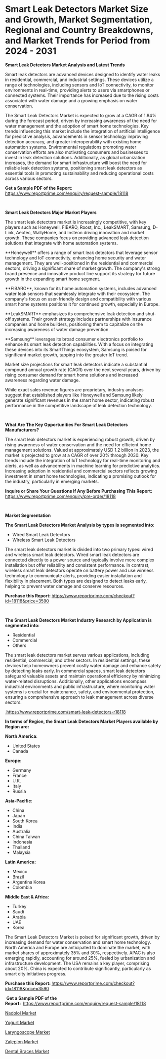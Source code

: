 <p><h1>Smart Leak Detectors Market Size and Growth, Market Segmentation, Regional and Country Breakdowns, and Market Trends for Period from 2024 -  2031</h1></p><p><strong>Smart Leak Detectors Market Analysis and Latest Trends</strong></p>
<p><p>Smart leak detectors are advanced devices designed to identify water leaks in residential, commercial, and industrial settings. These devices utilize a range of technologies, including sensors and IoT connectivity, to monitor environments in real-time, providing alerts to users via smartphones or connected systems. Their importance has increased due to the rising costs associated with water damage and a growing emphasis on water conservation.</p><p>The Smart Leak Detectors Market is expected to grow at a CAGR of 1.84% during the forecast period, driven by increasing awareness of the need for water management and the adoption of smart home technologies. Key trends influencing this market include the integration of artificial intelligence for predictive analysis, advancements in sensor technology improving detection accuracy, and greater interoperability with existing home automation systems. Environmental regulations promoting water conservation efforts are also motivating consumers and businesses to invest in leak detection solutions. Additionally, as global urbanization increases, the demand for smart infrastructure will boost the need for reliable leak detection systems, positioning smart leak detectors as essential tools in promoting sustainability and reducing operational costs across various sectors.</p></p>
<p><strong>Get a Sample PDF of the Report:&nbsp;</strong> <a href="https://www.reportprime.com/enquiry/request-sample/18118?utm_campaign=1119&utm_medium=2&utm_source=Github&utm_content=ia&utm_term=20112024&utm_id=smart-leak-detectors">https://www.reportprime.com/enquiry/request-sample/18118</a></p>
<p>&nbsp;</p>
<p><strong>Smart Leak Detectors Major Market Players</strong></p>
<p><p>The smart leak detectors market is increasingly competitive, with key players such as Honeywell, FIBARO, Roost, Inc., LeakSMART, Samsung, D-Link, Aeotec, WallyHome, and Insteon driving innovation and market growth. These companies focus on providing advanced leak detection solutions that integrate with home automation systems.</p><p>**Honeywell** offers a range of smart leak detectors that leverage sensor technology and IoT connectivity, enhancing home security and water management. They are well-positioned in the residential and commercial sectors, driving a significant share of market growth. The company's strong brand presence and innovative product line support its strategy for future growth in the expanding smart home segment.</p><p>**FIBARO**, known for its home automation systems, includes advanced water leak sensors that seamlessly integrate with their ecosystem. The company's focus on user-friendly design and compatibility with various smart home systems positions it for continued growth, especially in Europe.</p><p>**LeakSMART** emphasizes its comprehensive leak detection and shut-off systems. Their growth strategy includes partnerships with insurance companies and home builders, positioning them to capitalize on the increasing awareness of water damage prevention.</p><p>**Samsung** leverages its broad consumer electronics portfolio to enhance its smart leak detection capabilities. With a focus on integrating these devices into its SmartThings ecosystem, Samsung is poised for significant market growth, tapping into the greater IoT trend.</p><p>Market size projections for smart leak detectors indicate a substantial compound annual growth rate (CAGR) over the next several years, driven by rising consumer demand for smart home solutions and increased awareness regarding water damage.</p><p>While exact sales revenue figures are proprietary, industry analyses suggest that established players like Honeywell and Samsung likely generate significant revenues in the smart home sector, indicating robust performance in the competitive landscape of leak detection technology.</p></p>
<p>&nbsp;</p>
<p><strong>What Are The Key Opportunities For Smart Leak Detectors Manufacturers?</strong></p>
<p><p>The smart leak detectors market is experiencing robust growth, driven by rising awareness of water conservation and the need for efficient home management solutions. Valued at approximately USD 1.2 billion in 2023, the market is projected to grow at a CAGR of over 20% through 2030. Key trends include the integration of IoT technology for real-time monitoring and alerts, as well as advancements in machine learning for predictive analytics. Increasing adoption in residential and commercial sectors reflects growing investment in smart home technologies, indicating a promising outlook for the industry, particularly in emerging markets.</p></p>
<p><strong>Inquire or Share Your Questions If Any Before Purchasing This Report:</strong> <a href="https://www.reportprime.com/enquiry/pre-order/18118?utm_campaign=1119&utm_medium=2&utm_source=Github&utm_content=ia&utm_term=20112024&utm_id=smart-leak-detectors">https://www.reportprime.com/enquiry/pre-order/18118</a></p>
<p>&nbsp;</p>
<p><strong>Market Segmentation</strong></p>
<p><strong>The Smart Leak Detectors Market Analysis by types is segmented into:</strong></p>
<p><ul><li>Wired Smart Leak Detectors</li><li>Wireless Smart Leak Detectors</li></ul></p>
<p><p>The smart leak detectors market is divided into two primary types: wired and wireless smart leak detectors. Wired smart leak detectors are connected directly to a power source and typically involve more complex installation but offer reliability and consistent performance. In contrast, wireless smart leak detectors operate on battery power and use wireless technology to communicate alerts, providing easier installation and flexibility in placement. Both types are designed to detect leaks early, helping to prevent water damage and conserve resources.</p></p>
<p><strong>Purchase this Report:&nbsp;</strong><a href="https://www.reportprime.com/checkout?id=18118&price=3590&utm_campaign=1119&utm_medium=2&utm_source=Github&utm_content=ia&utm_term=20112024&utm_id=smart-leak-detectors">https://www.reportprime.com/checkout?id=18118&price=3590</a></p>
<p>&nbsp;</p>
<p><strong>The Smart Leak Detectors Market Industry Research by Application is segmented into:</strong></p>
<p><ul><li>Residential</li><li>Commercial</li><li>Others</li></ul></p>
<p><p>The smart leak detectors market serves various applications, including residential, commercial, and other sectors. In residential settings, these devices help homeowners prevent costly water damage and enhance safety by detecting leaks early. In commercial spaces, smart leak detectors safeguard valuable assets and maintain operational efficiency by minimizing water-related disruptions. Additionally, other applications encompass industrial environments and public infrastructure, where monitoring water systems is crucial for maintenance, safety, and environmental protection, ensuring a comprehensive approach to leak management across diverse sectors.</p></p>
<p><a href="https://www.reportprime.com/smart-leak-detectors-r18118?utm_campaign=1119&utm_medium=2&utm_source=Github&utm_content=ia&utm_term=20112024&utm_id=smart-leak-detectors">&nbsp;https://www.reportprime.com/smart-leak-detectors-r18118</a></p>
<p><strong>In terms of Region, the Smart Leak Detectors Market Players available by Region are:</strong></p>
<p>
    <p> <strong> North America: </strong>
        <ul>
            <li>United States</li>
            <li>Canada</li>
        </ul>
        </p> 
    <p> <strong> Europe: </strong>
        <ul>
            <li>Germany</li>
            <li>France</li>
            <li>U.K.</li>
            <li>Italy</li>
            <li>Russia</li>
        </ul>
        </p> 
    <p> <strong> Asia-Pacific: </strong>
        <ul>
            <li>China</li>
            <li>Japan</li>
            <li>South Korea</li>
            <li>India</li>
            <li>Australia</li>
            <li>China Taiwan</li>
            <li>Indonesia</li>
            <li>Thailand</li>
            <li>Malaysia</li>
        </ul>
        </p> 
    <p> <strong> Latin America: </strong>
        <ul>
            <li>Mexico</li>
            <li>Brazil</li>
            <li>Argentina Korea</li>
            <li>Colombia</li>
        </ul>
        </p> 
    <p> <strong> Middle East & Africa: </strong>
        <ul>
            <li>Turkey</li>
            <li>Saudi</li>
            <li>Arabia</li>
            <li>UAE</li>
            <li>Korea</li>
        </ul>
    </p>
    </p>
<p><p>The Smart Leak Detectors Market is poised for significant growth, driven by increasing demand for water conservation and smart home technology. North America and Europe are anticipated to dominate the market, with market shares of approximately 35% and 30%, respectively. APAC is also emerging rapidly, accounting for around 25%, fueled by urbanization and infrastructure development. The USA remains a key player, comprising about 20%. China is expected to contribute significantly, particularly as smart city initiatives progress.</p></p>
<p><strong>Purchase this Report: </strong><a href="https://www.reportprime.com/checkout?id=18118&price=3590&utm_campaign=1119&utm_medium=2&utm_source=Github&utm_content=ia&utm_term=20112024&utm_id=smart-leak-detectors">https://www.reportprime.com/checkout?id=18118&price=3590</a></p>
<p>&nbsp;<strong>Get a Sample PDF of the Report:&nbsp;&nbsp;</strong><a href="https://www.reportprime.com/enquiry/request-sample/18118?utm_campaign=1119&utm_medium=2&utm_source=Github&utm_content=ia&utm_term=20112024&utm_id=smart-leak-detectors">https://www.reportprime.com/enquiry/request-sample/18118</a></p>
<p><strong></strong></p>
<p><p><a href="https://issuu.com/reportprime-2/docs/nadolol-market-size-2030.pptx_9aa9a2d5888b02?utm_campaign=1119&utm_medium=2&utm_source=Github&utm_content=ia&utm_term=20112024&utm_id=smart-leak-detectors">Nadolol Market</a></p><p><a href="https://www.linkedin.com/pulse/growth-segmentation-57-cagr-forecast-yogurt-market-2024-2031-4tq4e?utm_campaign=1119&utm_medium=2&utm_source=Github&utm_content=ia&utm_term=20112024&utm_id=smart-leak-detectors">Yogurt Market</a></p><p><a href="https://www.linkedin.com/pulse/foreign-opportunities-market-dynamics-laryngoscope-insights-hdsse?utm_campaign=1119&utm_medium=2&utm_source=Github&utm_content=ia&utm_term=20112024&utm_id=smart-leak-detectors">Laryngoscope Market</a></p><p><a href="https://issuu.com/reportprime-2/docs/zaleplon-market-size-2030.pptx_08090f6cefc1d2?utm_campaign=1119&utm_medium=2&utm_source=Github&utm_content=ia&utm_term=20112024&utm_id=smart-leak-detectors">Zaleplon Market</a></p><p><a href="https://www.linkedin.com/pulse/anticipated-growth-dental-braces-market-2024-2031-set-62-fgwce?utm_campaign=1119&utm_medium=2&utm_source=Github&utm_content=ia&utm_term=20112024&utm_id=smart-leak-detectors">Dental Braces Market</a></p></p>